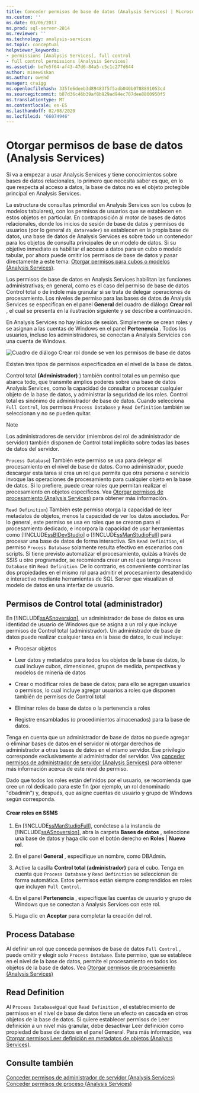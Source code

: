 ```yaml
---
title: Conceder permisos de base de datos (Analysis Services) | Microsoft Docs
ms.custom: ''
ms.date: 03/06/2017
ms.prod: sql-server-2014
ms.reviewer: ''
ms.technology: analysis-services
ms.topic: conceptual
helpviewer_keywords:
- permissions [Analysis Services], full control
- full control permissions [Analysis Services]
ms.assetid: be7e5f64-af43-47d6-84a5-c5c1c277d644
author: minewiskan
ms.author: owend
manager: craigg
ms.openlocfilehash: 335fe6deeb3d89483f5f5adb040b0788891053cd
ms.sourcegitcommit: b87d36c46b39af8b929ad94ec707dee8800950f5
ms.translationtype: MT
ms.contentlocale: es-ES
ms.lasthandoff: 02/08/2020
ms.locfileid: "66074946"
---
```

# <a name="grant-database-permissions-analysis-services"></a>Otorgar permisos de base de datos (Analysis Services)
  Si va a empezar a usar Analysis Services y tiene conocimientos sobre bases de datos relacionales, lo primero que necesita saber es que, en lo que respecta al acceso a datos, la base de datos no es el objeto protegible principal en Analysis Services.  
  
 La estructura de consultas primordial en Analysis Services son los cubos (o modelos tabulares), con los permisos de usuarios que se establecen en estos objetos en particular. En contraposición al motor de bases de datos relacionales, donde los inicios de sesión de base de datos y permisos de usuarios (por lo general `db_datareader`) se establecen en la propia base de datos, una base de datos de Analysis Services es sobre todo un contenedor para los objetos de consulta principales de un modelo de datos. Si su objetivo inmediato es habilitar el acceso a datos para un cubo o modelo tabular, por ahora puede omitir los permisos de base de datos y pasar directamente a este tema: [Otorgar permisos para cubos o modelos &#40;Analysis Services&#41;](grant-cube-or-model-permissions-analysis-services.md).  
  
 Los permisos de base de datos en Analysis Services habilitan las funciones administrativas; en general, como es el caso del permiso de base de datos Control total o de índole más granular si se trata de delegar operaciones de procesamiento. Los niveles de permiso para las bases de datos de Analysis Services se especifican en el panel **General** del cuadro de diálogo **Crear rol** , el cual se presenta en la ilustración siguiente y se describe a continuación.  
  
 En Analysis Services no hay inicios de sesión. Simplemente se crean roles y se asignan a las cuentas de Windows en el panel **Pertenencia** . Todos los usuarios, incluso los administradores, se conectan a Analysis Servicies con una cuenta de Windows.  
  
 ![Cuadro de diálogo Crear rol donde se ven los permisos de base de datos](../media/ssas-permsdbrole.png "Cuadro de diálogo Crear rol donde se ven los permisos de base de datos")  
  
 Existen tres tipos de permisos especificados en el nivel de la base de datos.  
  
 Control total **(Administrador)** ) también control total es un permiso que abarca todo, que transmite amplios poderes sobre una base de datos Analysis Services, como la capacidad de consultar o procesar cualquier objeto de la base de datos, y administrar la seguridad de los roles. Control total es sinónimo de administrador de base de datos. Cuando selecciona `Full Control`, los permisos `Process Database` y `Read Definition` también se seleccionan y no se pueden quitar.  
  
> [!NOTE]  
>  Los administradores de servidor (miembros del rol de administrador de servidor) también disponen de Control total implícito sobre todas las bases de datos del servidor.  
  
 `Process Database`) También este permiso se usa para delegar el procesamiento en el nivel de base de datos. Como administrador, puede descargar esta tarea si crea un rol que permita que otra persona o servicio invoque las operaciones de procesamiento para cualquier objeto en la base de datos. Si lo prefiere, puede crear roles que permitan realizar el procesamiento en objetos específicos. Vea [Otorgar permisos de procesamiento &#40;Analysis Services&#41;](grant-process-permissions-analysis-services.md) para obtener más información.  
  
 `Read Definition`) También este permiso otorga la capacidad de leer metadatos de objetos, menos la capacidad de ver los datos asociados. Por lo general, este permiso se usa en roles que se crearon para el procesamiento dedicado, e incorpora la capacidad de usar herramientas como [!INCLUDE[ssBIDevStudio](../../includes/ssbidevstudio-md.md)] o [!INCLUDE[ssManStudioFull](../../../includes/ssmanstudiofull-md.md)] para procesar una base de datos de forma interactiva. Sin `Read Definition`, el permiso `Process Database` solamente resulta efectivo en escenarios con scripts. Si tiene previsto automatizar el procesamiento, quizás a través de SSIS u otro programador, se recomienda crear un rol que tenga `Process Database` sin `Read Definition`. De lo contrario, es conveniente combinar las dos propiedades en el mismo rol para admitir el procesamiento desatendido e interactivo mediante herramientas de SQL Server que visualizan el modelo de datos en una interfaz de usuario.  
  
## <a name="full-control-administrator-permissions"></a>Permisos de Control total (administrador)  
 En [!INCLUDE[ssASnoversion](../../../includes/ssasnoversion-md.md)], un administrador de base de datos es una identidad de usuario de Windows que se asigna a un rol y que incluye permisos de Control total (administrador). Un administrador de base de datos puede realizar cualquier tarea en la base de datos, lo cual incluye:  
  
-   Procesar objetos  
  
-   Leer datos y metadatos para todos los objetos de la base de datos, lo cual incluye cubos, dimensiones, grupos de medida, perspectivas y modelos de minería de datos  
  
-   Crear o modificar roles de base de datos; para ello se agregan usuarios o permisos, lo cual incluye agregar usuarios a roles que disponen también de permisos de Control total  
  
-   Eliminar roles de base de datos o la pertenencia a roles  
  
-   Registre ensamblados (o procedimientos almacenados) para la base de datos.  
  
 Tenga en cuenta que un administrador de base de datos no puede agregar o eliminar bases de datos en el servidor ni otorgar derechos de administrador a otras bases de datos en el mismo servidor. Ese privilegio corresponde exclusivamente al administrador del servidor. Vea [conceder permisos de administrador de servidor &#40;Analysis Services&#41;](../instances/grant-server-admin-rights-to-an-analysis-services-instance.md) para obtener más información acerca de este nivel de permiso.  
  
 Dado que todos los roles están definidos por el usuario, se recomienda que cree un rol dedicado para este fin (por ejemplo, un rol denominado "dbadmin") y, después, que asigne cuentas de usuario y grupo de Windows según corresponda.  
  
#### <a name="create-roles-in-ssms"></a>Crear roles en SSMS  
  
1.  En [!INCLUDE[ssManStudioFull](../../../includes/ssmanstudiofull-md.md)], conéctese a la instancia de [!INCLUDE[ssASnoversion](../../../includes/ssasnoversion-md.md)], abra la carpeta **Bases de datos** , seleccione una base de datos y haga clic con el botón derecho en **Roles** | **Nuevo rol**.  
  
2.  En el panel **General** , especifique un nombre, como DBAdmin.  
  
3.  Active la casilla **Control total (administrador)** para el cubo. Tenga en cuenta que `Process Database` y `Read Definition` se seleccionan de forma automática. Estos permisos están siempre comprendidos en roles que incluyen `Full Control`.  
  
4.  En el panel **Pertenencia** , especifique las cuentas de usuario y grupo de Windows que se conectan a Analysis Services con este rol.  
  
5.  Haga clic en **Aceptar** para completar la creación del rol.  
  
## <a name="process-database"></a>Process Database  
 Al definir un rol que conceda permisos de base de datos `Full Control` , puede omitir y elegir solo `Process Database`. Este permiso, que se establece en el nivel de la base de datos, permite el procesamiento en todos los objetos de la base de datos. Vea [Otorgar permisos de procesamiento &#40;Analysis Services&#41;](grant-process-permissions-analysis-services.md)  
  
## <a name="read-definition"></a>Read Definition  
 Al `Process Database`igual que `Read Definition` , el establecimiento de permisos en el nivel de base de datos tiene un efecto en cascada en otros objetos de la base de datos. Si quiere establecer permisos de Leer definición a un nivel más granular, debe desactivar Leer definición como propiedad de base de datos en el panel General. Para más información, vea [Otorgar permisos Leer definición en metadatos de objetos &#40;Analysis Services&#41;](grant-read-definition-permissions-on-object-metadata-analysis-services.md).  
  
## <a name="see-also"></a>Consulte también  
 [Conceder permisos de administrador de servidor &#40;Analysis Services&#41;](../instances/grant-server-admin-rights-to-an-analysis-services-instance.md)   
 [Conceder permisos de proceso &#40;Analysis Services&#41;](grant-process-permissions-analysis-services.md)  
  
  
